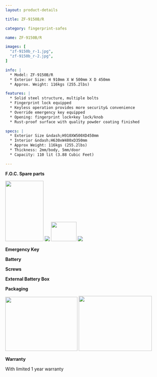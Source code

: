 ```yaml
---
layout: product-details

title: ZF-9150B/R

category: fingerprint-safes

name: ZF-9150B/R

images: [
  "zf-9150b_r-1.jpg",
  "zf-9150b_r-2.jpg",
]

info: |
  * Model: ZF-9150B/R
  * Exterior Size: H 910mm X W 500mm X D 450mm
  * Approx. Weight: 116kgs (255.2lbs)

features: |
  * Solid steel structure, multiple bolts
  * Fingerprint lock equipped
  * Keyless operation provides more security& convenience
  * Override emergency key equipped
  * Opening: fingerprint lock+key lock/knob
  * Rust-proof surface with quality powder coating finished

specs: |
  * Exterior Size &ndash;H910XW500XD450mm
  * Interior &ndash;H630xW480xD350mm
  * Approx Weight: 116kgs (255.2lbs)
  * Thickness: 2mm/body, 5mm/door
  * Capacity: 110 lit (3.88 Cubic Feet)

---
```


**F.O.C. Spare parts**

<img alt="" src="{IMAGE_CDN}/zf-9150b_r-3.jpg" style="width: 120px; height: 190px;" />

<img src="{IMAGE_CDN}/zf-9150b_r-4.jpg" />

<img alt="" src="{IMAGE_CDN}/zf-9150b_r-5.jpg" style="width: 80px; height: 61px;" />

<img src="{IMAGE_CDN}/zf-9150b_r-6.jpg" />

**Emergency Key**

**Battery**

**Screws**

**External Battery Box**

**Packaging**

<img alt="" src="{IMAGE_CDN}/zf-9150b_r-7.jpg" style="width: 227px; height: 170px;" />

<img alt="" src="{IMAGE_CDN}/zf-9150b_r-8.jpg" style="width: 230px; height: 173px;" />

**Warranty**

With limited 1 year warranty
